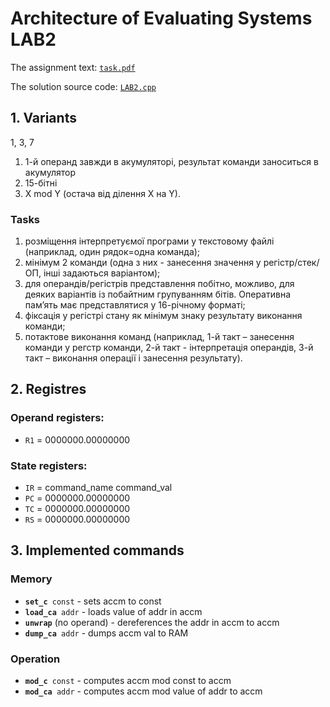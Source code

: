 # Architecture of Evaluating Systems LAB2

The assignment text: [`task.pdf`](./task.pdf)

The solution source code: [`LAB2.cpp`](./LAB2.cpp)

## 1. Variants
1, 3, 7

1) 1-й операнд завжди в акумуляторі, результат команди заноситься в
акумулятор
2) 15-бітні
3) X mod Y (остача від ділення X на Y).

### Tasks

1) розміщення інтерпретуємої програми у текстовому файлі (наприклад, один рядок=одна команда);
2) мінімум 2 команди (одна з них - занесення значення у регістр/стек/ОП, інші задаються варіантом);
3) для операндів/регістрів представлення побітно, можливо, для деяких варіантів із побайтним групуванням бітів.
Оперативна пам’ять має представлятися у 16-річному форматі;
4) фіксація у регістрі стану як мінімум знаку результату виконання команди;
5) потактове виконання команд (наприклад, 1-й такт – занесення команди у регстр команди, 2-й такт - інтерпретація
операндів, 3-й такт – виконання операції і занесення результату).

## 2. Registres

### Operand registers:
* `R1` = 0000000.00000000

### State registers:
* `IR` = command_name command_val
* `PC` = 0000000.00000000
* `TC` = 0000000.00000000
* `RS` = 0000000.00000000

## 3. Implemented commands

### Memory
* **`set_c `**`const` - sets accm to const
* **`load_ca `**`addr` - loads value of addr in accm
* **`unwrap`** (no operand) - dereferences the addr in accm to accm
* **`dump_ca `**`addr` - dumps accm val to RAM

### Operation
* **`mod_c `**`const` - computes accm mod const to accm
* **`mod_ca `**`addr` - computes accm mod value of addr to accm
